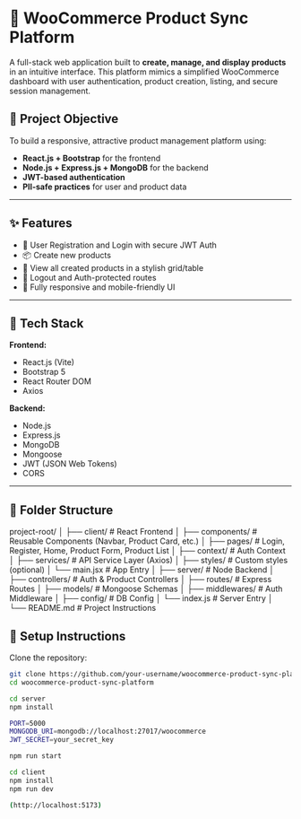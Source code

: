 # 🛒 WooCommerce Product Sync Platform

A full-stack web application built to **create, manage, and display products** in an intuitive interface. This platform mimics a simplified WooCommerce dashboard with user authentication, product creation, listing, and secure session management.

## 🚀 Project Objective

To build a responsive, attractive product management platform using:

- **React.js + Bootstrap** for the frontend
- **Node.js + Express.js + MongoDB** for the backend
- **JWT-based authentication**
- **PII-safe practices** for user and product data

---

## ✨ Features

- 🔐 User Registration and Login with secure JWT Auth
- 📦 Create new products
- 🧾 View all created products in a stylish grid/table
- 🚪 Logout and Auth-protected routes
- 📱 Fully responsive and mobile-friendly UI

---

## 🧰 Tech Stack

**Frontend:**
- React.js (Vite)
- Bootstrap 5
- React Router DOM
- Axios

**Backend:**
- Node.js
- Express.js
- MongoDB
- Mongoose
- JWT (JSON Web Tokens)
- CORS

---

## 📁 Folder Structure

project-root/
│
├── client/ # React Frontend
│ ├── components/ # Reusable Components (Navbar, Product Card, etc.)
│ ├── pages/ # Login, Register, Home, Product Form, Product List
│ ├── context/ # Auth Context
│ ├── services/ # API Service Layer (Axios)
│ ├── styles/ # Custom styles (optional)
│ └── main.jsx # App Entry
│
├── server/ # Node Backend
│ ├── controllers/ # Auth & Product Controllers
│ ├── routes/ # Express Routes
│ ├── models/ # Mongoose Schemas
│ ├── middlewares/ # Auth Middleware
│ ├── config/ # DB Config
│ └── index.js # Server Entry
│
└── README.md # Project Instructions

## 🧪 Setup Instructions

Clone the repository:

```bash
git clone https://github.com/your-username/woocommerce-product-sync-platform.git
cd woocommerce-product-sync-platform
```
```bash
cd server
npm install
```
```bash
PORT=5000
MONGODB_URI=mongodb://localhost:27017/woocommerce
JWT_SECRET=your_secret_key
```
```bash
npm run start
```
```bash
cd client
npm install
npm run dev
```
```bash
(http://localhost:5173)
```




